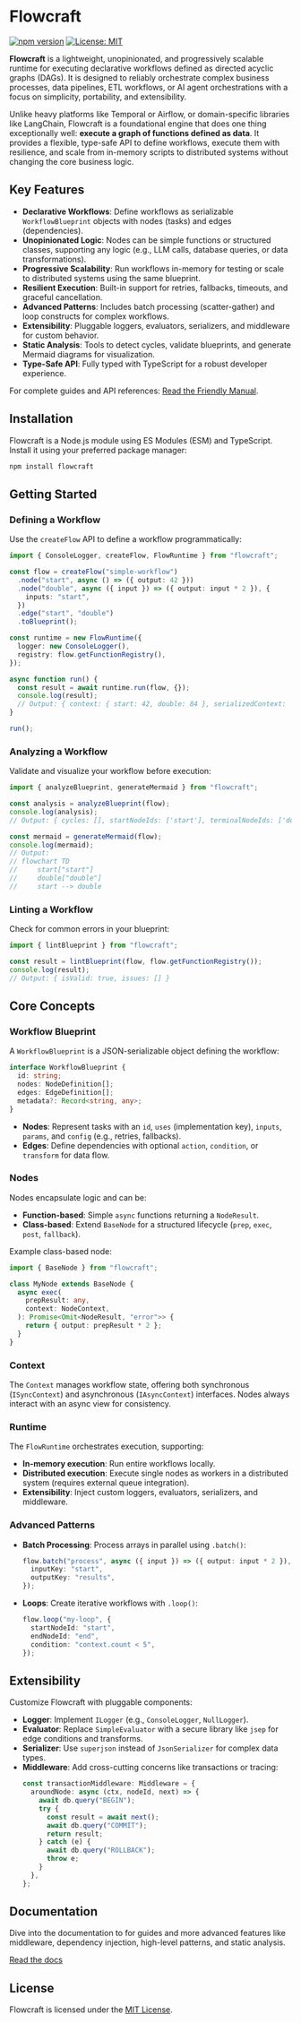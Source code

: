 # Flowcraft

[![npm version](https://img.shields.io/npm/v/flowcraft.svg)](https://www.npmjs.com/package/flowcraft)
[![License: MIT](https://img.shields.io/badge/License-MIT-yellow.svg)](https://opensource.org/licenses/MIT)

**Flowcraft** is a lightweight, unopinionated, and progressively scalable runtime for executing declarative workflows defined as directed acyclic graphs (DAGs). It is designed to reliably orchestrate complex business processes, data pipelines, ETL workflows, or AI agent orchestrations with a focus on simplicity, portability, and extensibility.

Unlike heavy platforms like Temporal or Airflow, or domain-specific libraries like LangChain, Flowcraft is a foundational engine that does one thing exceptionally well: **execute a graph of functions defined as data**. It provides a flexible, type-safe API to define workflows, execute them with resilience, and scale from in-memory scripts to distributed systems without changing the core business logic.

## Key Features

- **Declarative Workflows**: Define workflows as serializable `WorkflowBlueprint` objects with nodes (tasks) and edges (dependencies).
- **Unopinionated Logic**: Nodes can be simple functions or structured classes, supporting any logic (e.g., LLM calls, database queries, or data transformations).
- **Progressive Scalability**: Run workflows in-memory for testing or scale to distributed systems using the same blueprint.
- **Resilient Execution**: Built-in support for retries, fallbacks, timeouts, and graceful cancellation.
- **Advanced Patterns**: Includes batch processing (scatter-gather) and loop constructs for complex workflows.
- **Extensibility**: Pluggable loggers, evaluators, serializers, and middleware for custom behavior.
- **Static Analysis**: Tools to detect cycles, validate blueprints, and generate Mermaid diagrams for visualization.
- **Type-Safe API**: Fully typed with TypeScript for a robust developer experience.

For complete guides and API references: [Read the Friendly Manual](https://gorango.github.io/flowcraft/guide/).

## Installation

Flowcraft is a Node.js module using ES Modules (ESM) and TypeScript. Install it using your preferred package manager:

```bash
npm install flowcraft
```

## Getting Started

### Defining a Workflow

Use the `createFlow` API to define a workflow programmatically:

```typescript
import { ConsoleLogger, createFlow, FlowRuntime } from "flowcraft";

const flow = createFlow("simple-workflow")
  .node("start", async () => ({ output: 42 }))
  .node("double", async ({ input }) => ({ output: input * 2 }), {
    inputs: "start",
  })
  .edge("start", "double")
  .toBlueprint();

const runtime = new FlowRuntime({
  logger: new ConsoleLogger(),
  registry: flow.getFunctionRegistry(),
});

async function run() {
  const result = await runtime.run(flow, {});
  console.log(result);
  // Output: { context: { start: 42, double: 84 }, serializedContext: '{"start":42,"double":84}', status: 'completed' }
}

run();
```

### Analyzing a Workflow

Validate and visualize your workflow before execution:

```typescript
import { analyzeBlueprint, generateMermaid } from "flowcraft";

const analysis = analyzeBlueprint(flow);
console.log(analysis);
// Output: { cycles: [], startNodeIds: ['start'], terminalNodeIds: ['double'], nodeCount: 2, edgeCount: 1, isDag: true }

const mermaid = generateMermaid(flow);
console.log(mermaid);
// Output:
// flowchart TD
//     start["start"]
//     double["double"]
//     start --> double
```

### Linting a Workflow

Check for common errors in your blueprint:

```typescript
import { lintBlueprint } from "flowcraft";

const result = lintBlueprint(flow, flow.getFunctionRegistry());
console.log(result);
// Output: { isValid: true, issues: [] }
```

## Core Concepts

### Workflow Blueprint

A `WorkflowBlueprint` is a JSON-serializable object defining the workflow:

```typescript
interface WorkflowBlueprint {
  id: string;
  nodes: NodeDefinition[];
  edges: EdgeDefinition[];
  metadata?: Record<string, any>;
}
```

- **Nodes**: Represent tasks with an `id`, `uses` (implementation key), `inputs`, `params`, and `config` (e.g., retries, fallbacks).
- **Edges**: Define dependencies with optional `action`, `condition`, or `transform` for data flow.

### Nodes

Nodes encapsulate logic and can be:

- **Function-based**: Simple `async` functions returning a `NodeResult`.
- **Class-based**: Extend `BaseNode` for a structured lifecycle (`prep`, `exec`, `post`, `fallback`).

Example class-based node:

```typescript
import { BaseNode } from "flowcraft";

class MyNode extends BaseNode {
  async exec(
    prepResult: any,
    context: NodeContext,
  ): Promise<Omit<NodeResult, "error">> {
    return { output: prepResult * 2 };
  }
}
```

### Context

The `Context` manages workflow state, offering both synchronous (`ISyncContext`) and asynchronous (`IAsyncContext`) interfaces. Nodes always interact with an async view for consistency.

### Runtime

The `FlowRuntime` orchestrates execution, supporting:

- **In-memory execution**: Run entire workflows locally.
- **Distributed execution**: Execute single nodes as workers in a distributed system (requires external queue integration).
- **Extensibility**: Inject custom loggers, evaluators, serializers, and middleware.

### Advanced Patterns

- **Batch Processing**: Process arrays in parallel using `.batch()`:
    ```typescript
    flow.batch("process", async ({ input }) => ({ output: input * 2 }), {
      inputKey: "start",
      outputKey: "results",
    });
    ```
- **Loops**: Create iterative workflows with `.loop()`:
    ```typescript
    flow.loop("my-loop", {
      startNodeId: "start",
      endNodeId: "end",
      condition: "context.count < 5",
    });
    ```

## Extensibility

Customize Flowcraft with pluggable components:

- **Logger**: Implement `ILogger` (e.g., `ConsoleLogger`, `NullLogger`).
- **Evaluator**: Replace `SimpleEvaluator` with a secure library like `jsep` for edge conditions and transforms.
- **Serializer**: Use `superjson` instead of `JsonSerializer` for complex data types.
- **Middleware**: Add cross-cutting concerns like transactions or tracing:
    ```typescript
    const transactionMiddleware: Middleware = {
      aroundNode: async (ctx, nodeId, next) => {
        await db.query("BEGIN");
        try {
          const result = await next();
          await db.query("COMMIT");
          return result;
        } catch (e) {
          await db.query("ROLLBACK");
          throw e;
        }
      },
    };
    ```

## Documentation

Dive into the documentation to for guides and more advanced features like middleware, dependency injection, high-level patterns, and static analysis.

[Read the docs](https://gorango.github.io/flowcraft/guide/)

## License

Flowcraft is licensed under the [MIT License](LICENSE).
